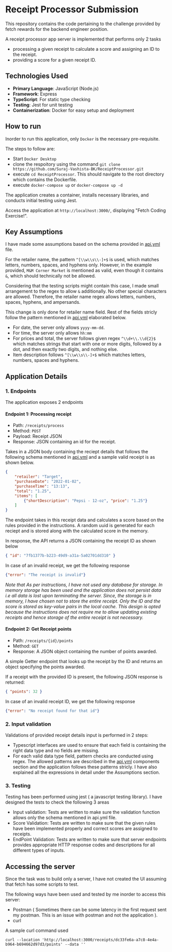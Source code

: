 # Receipt Processor Submission
This repository contains the code pertaining to the challenge provided by fetch rewards for the backend engineer position.

A receipt processor app server is implemented that performs only 2 tasks
* processing a given receipt to calculate a score and assigning an ID to the receipt.
* providing a score for a given receipt ID.


## Technologies Used

- **Primary Language**: JavaScript (Node.js)
- **Framework**: Express
- **TypeScript**: For static type checking
- **Testing**: Jest for unit testing
- **Containerization**: Docker for easy setup and deployment

## How to run

Inorder to run this application, only `Docker` is the necessary pre-requisite.

The steps to follow are:
* Start `Docker Desktop`
* clone the respoitory using the command `git clone https://github.com/Suraj-Vashista-BK/ReceiptProcessor.git`
* execute `cd ReceiptProcessor`. This should navigate to the root directory which contains the Dockerfile.
* execute `docker-compose up` or `docker-compose up -d`

The application creates a container, installs necessary libraries, and conducts initial testing using Jest.

Access the application at `http://localhost:3000/`, displaying "Fetch Coding Exercise!".

## Key Assumptions

I have made some assumptions based on the schema provided in [api.yml](https://github.com/Suraj-Vashista-BK/ReceiptProcessor/blob/main/api.yml) file.

For the retailer name, the pattern `^[\\w\\s\\-]+$` is used, which matches letters, numbers, spaces, and hyphens only. However, in the example provided, `M&M Corner Market` is mentioned as valid, even though it contains `&`, which should technically not be allowed.

Considering that the testing scripts might contain this case, I made small arrangement to the regex to allow `&` additionally. No other special characters are allowed. Therefore, the retailer name regex allows letters, numbers, spaces, hyphens, and ampersands.

This change is only done for retailer name field. Rest of the fields stricly follow the pattern mentioned in [api.yml](https://github.com/Suraj-Vashista-BK/ReceiptProcessor/blob/main/api.yml) elaborated below. 
* For date, the server only allows `yyyy-mm-dd`.
* For time, the server only allows `hh:mm`
* For prices and total, the server follows given regex `^\\d+\\.\\d{2}$` which matches strings that start with one or more digits, followed by a dot, and then exactly two digits, and nothing else.
* Item description follows `^[\\w\\s\\-]+$` which matches letters, numbers, spaces and hyphens.


## Application Details

### 1. Endpoints

The application exposes 2 endpoints

#### Endpoint 1: Processing receipt

* Path: `/receipts/process`
* Method: `POST`
* Payload: Receipt JSON
* Response: JSON containing an id for the receipt.

Takes in a JSON body containing the reciept details that follows the following schema mentioned in [api.yml](https://github.com/Suraj-Vashista-BK/ReceiptProcessor/blob/main/api.yml) and a sample valid receipt is as shown below.

```json
{
    "retailer": "Target",
    "purchaseDate": "2022-01-02",
    "purchaseTime": "13:13",
    "total": "1.25",
    "items": [
        {"shortDescription": "Pepsi - 12-oz", "price": "1.25"}
    ]
}
```

The endpoint takes in this receipt data and calculates a score based on the rules provided in the instructions. A random uuid is generated for each reciept and is stored along with the calculated score in the memory.

In response, the API returns a JSON containing the receipt ID as shown below
```json
{ "id": "7fb1377b-b223-49d9-a31a-5a02701dd310" }
```

In case of an invalid receipt, we get the following response
```json
{"error": "The receipt is invalid"}
```

*Note that As per instructions, I have not used any database for storage. In memory storage has been used and the application does not persist data i.e all data is lost upon terminating the server. Since, the storage is in memory, I have chosen not to store the entire receipt. Only the ID and the score is stored as key-value pairs in the local cache. This design is opted because the instructions does not require me to allow updating existing receipts and hence storage of the entire receipt is not necessary.*


#### Endpoint 2: Get Receipt points

* Path: `/receipts/{id}/points`
* Method: `GET`
* Response: A JSON object containing the number of points awarded.

A simple Getter endpoint that looks up the receipt by the ID and returns an object specifying the points awarded.

If a receipt with the provided ID is present, the following JSON response is returned:
```json
{ "points": 32 }
```
In case of an invalid receipt ID, we get the following response
```json
{"error": "No receipt found for that id"}
```

### 2. Input validation

Validations of provided receipt details input is performed in 2 steps:
* Typescript interfaces are used to ensure that each field is containing the right data type and no fields are missing.
* For each valid data type field, pattern checks are conducted using regex. The allowed patterns are described in the [api.yml](https://github.com/Suraj-Vashista-BK/ReceiptProcessor/blob/main/api.yml) components section and the application follows these patterns stricly. I have also explained all the expressions in detail under the Assumptions section.


### 3. Testing

Testing has been performed using jest ( a javascript testing library). I have designed the tests to check the following 3 areas
* Input validation: Tests are written to make sure the validation function allows only the schema mentioned in api.yml file.
* Score Validation: Tests are written to make sure that the given rules have been implemented properly and correct scores are assigned to receipts.
* EndPoint Validation: Tests are written to make sure that server endpoints provides appropriate HTTP response codes and descriptions for all different types of inputs.


## Accessing the server

Since the task was to build only a server, I have not created the UI assuming that fetch has some scripts to test.

The following ways have been used and tested by me inorder to access this server:
- Postman ( Sometimes there can be some latency in the first request sent my postman. This is an issue with postman and not the application ).
- curl

A sample curl command used
```
curl --location 'http://localhost:3000/receipts/dc33fe6a-a7c8-4e4a-b964-b694662d97d3/points' --data ''
```


